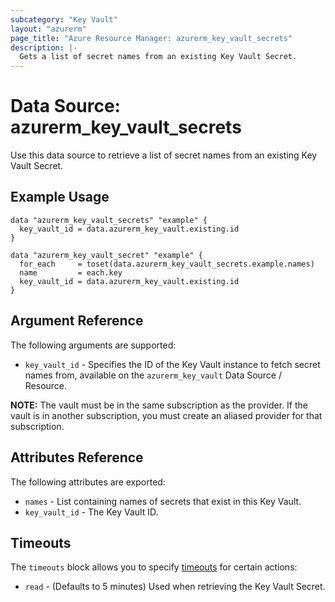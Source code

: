 ```yaml
---
subcategory: "Key Vault"
layout: "azurerm"
page_title: "Azure Resource Manager: azurerm_key_vault_secrets"
description: |-
  Gets a list of secret names from an existing Key Vault Secret.
---
```


# Data Source: azurerm_key_vault_secrets

Use this data source to retrieve a list of secret names from an existing Key Vault Secret.

## Example Usage

```hcl
data "azurerm_key_vault_secrets" "example" {
  key_vault_id = data.azurerm_key_vault.existing.id
}

data "azurerm_key_vault_secret" "example" {
  for_each     = toset(data.azurerm_key_vault_secrets.example.names)
  name         = each.key
  key_vault_id = data.azurerm_key_vault.existing.id
}

```

## Argument Reference

The following arguments are supported:

* `key_vault_id` - Specifies the ID of the Key Vault instance to fetch secret names from, available on the `azurerm_key_vault` Data Source / Resource.

**NOTE:** The vault must be in the same subscription as the provider. If the vault is in another subscription, you must create an aliased provider for that subscription.

## Attributes Reference

The following attributes are exported:

* `names` - List containing names of secrets that exist in this Key Vault.
* `key_vault_id` - The Key Vault ID.

## Timeouts

The `timeouts` block allows you to specify [timeouts](https://www.terraform.io/docs/configuration/resources.html#timeouts) for certain actions:

* `read` - (Defaults to 5 minutes) Used when retrieving the Key Vault Secret.

